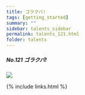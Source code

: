 ```yaml
---
title: ゴラクバ!
tags: [getting_started]
summary: ""
sidebar: talents_sidebar
permalink: talents_121.html
folder: talents
---
```



##### No.121 ゴラクバ!

![](https://yt3.ggpht.com/ytc/AKedOLQWChW9VD9udsfwjB93jB2ItytU4JaGgKvsU8CARA=s176-c-k-c0x00ffffff-no-rj)




{% include links.html %}
